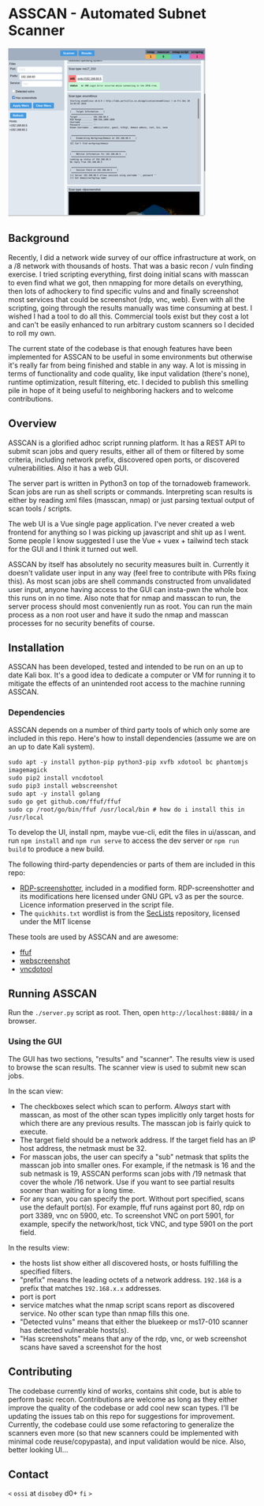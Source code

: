 # ASSCAN - Automated Subnet Scanner

![screenshot](docs/screenshot.png)

## Background

Recently, I did a network wide survey of our office infrastructure at work, on a /8 network with thousands of hosts. That was a basic recon / vuln finding exercise. I tried scripting everything, first doing initial scans with masscan to even find what we got, then nmapping for more details on everything, then lots of adhockery to find specific vulns and and finally screenshot most services that could be screenshot (rdp, vnc, web). Even with all the scripting, going through the results manually was time consuming at best. I wished I had a tool to do all this. Commercial tools exist but they cost a lot and can't be easily enhanced to run arbitrary custom scanners so I decided to roll my own.

The current state of the codebase is that enough features have been implemented for ASSCAN to be useful in some environments but otherwise it's really far from being finished and stable in any way. A lot is missing in terms of functionality and code quality, like input validation (there's none), runtime optimization, result filtering, etc. I decided to publish this smelling pile in hope of it being useful to neighboring hackers and to welcome contributions.

## Overview

ASSCAN is a glorified adhoc script running platform. It has a REST API to submit scan jobs and query results, either all of them or filtered by some criteria, including network prefix, discovered open ports, or discovered vulnerabilities. Also it has a web GUI.

The server part is written in Python3 on top of the tornadoweb framework. Scan jobs are run as shell scripts or commands. Interpreting scan results is either by reading xml files (masscan, nmap) or just parsing textual output of scan tools / scripts.

The web UI is a Vue single page application. I've never created a web frontend for anything so I was picking up javascript and shit up as I went. Some people I know suggested I use the Vue + vuex + tailwind tech stack for the GUI and I think it turned out well.

ASSCAN by itself has absolutely no security measures built in. Currently it doesn't validate user input in any way (feel free to contribute with PRs fixing this). As most scan jobs are shell commands constructed from unvalidated user input, anyone having access to the GUI can insta-pwn the whole box this runs on in no time. Also note that for nmap and masscan to run, the server process should most conveniently run as root. You can run the main process as a non root user and have it sudo the nmap and masscan processes for no security benefits of course.

## Installation

ASSCAN has been developed, tested and intended to be run on an up to date Kali box. It's a good idea to dedicate a computer or VM for running it to mitigate the effects of an unintended root access to the machine running ASSCAN.

### Dependencies

ASSCAN depends on a number of third party tools of which only some are included in this repo. Here's how to install dependencies (assume we are on an up to date Kali system).

```
sudo apt -y install python-pip python3-pip xvfb xdotool bc phantomjs imagemagick
sudo pip2 install vncdotool
sudo pip3 install webscreenshot
sudo apt -y install golang
sudo go get github.com/ffuf/ffuf
sudo cp /root/go/bin/ffuf /usr/local/bin # how do i install this in /usr/local
```

To develop the UI, install npm, maybe vue-cli, edit the files in ui/asscan, and run `npm install` and `npm run serve` to access the dev server or `npm run build` to produce a new build.

The following third-party dependencies or parts of them are included in this repo:
* [RDP-screenshotter](https://github.com/zer0-t/RDP-screenshotter), included in a modified form. RDP-screenshotter and its modifications here licensed under GNU GPL v3 as per the source. Licence information preserved in the script file.
* The `quickhits.txt` wordlist is from the [SecLists](https://github.com/danielmiessler/SecLists/) repository, licensed under the MIT license

These tools are used by ASSCAN and are awesome:
- [ffuf](https://github.com/ffuf/ffuf)
- [webscreenshot](https://github.com/maaaaz/webscreenshot)
- [vncdotool](https://github.com/sibson/vncdotool)

## Running ASSCAN

Run the `./server.py` script as root. Then, open `http://localhost:8888/` in a browser.

### Using the GUI

The GUI has two sections, "results" and "scanner". The results view is used to browse the scan results. The scanner view is used to submit new scan jobs.

In the scan view:
- The checkboxes select which scan to perform. *Always* start with masscan, as most of the other scan types implicitly only target hosts for which there are any previous results. The masscan job is fairly quick to execute.
- The target field should be a network address. If the target field has an IP host address, the netmask must be 32.
- For masscan jobs, the user can specify a "sub" netmask that splits the masscan job into smaller ones. For example, if the netmask is 16 and the sub netmask is 19, ASSCAN performs scan jobs with /19 netmask that cover the whole /16 network. Use if you want to see partial results sooner than waiting for a long time.
- For any scan, you can specify the port. Without port specified, scans use the default port(s). For example, ffuf runs against port 80, rdp on port 3389, vnc on 5900, etc. To screenshot VNC on port 5901, for example, specify the network/host, tick VNC, and type 5901 on the port field.

In the results view:
- the hosts list show either all discovered hosts, or hosts fulfilling the specified filters.
- "prefix" means the leading octets of a network address. `192.168` is a prefix that matches `192.168.x.x` addresses.
- port is port
- service matches what the nmap script scans report as discovered service. No other scan type than nmap fills this one.
- "Detected vulns" means that either the bluekeep or ms17-010 scanner has detected vulnerable hosts(s).
- "Has screenshots" means that any of the rdp, vnc, or web screenshot scans have saved a screenshot for the host

## Contributing

The codebase currently kind of works, contains shit code, but is able to perform basic recon. Contributions are welcome as long as they either improve the quality of the codebase or add cool new scan types. I'll be updating the issues tab on this repo for suggestions for improvement. Currently, the codebase could use some refactoring to generalize the scanners even more (so that new scanners could be implemented with minimal code reuse/copypasta), and input validation would be nice. Also, better looking UI...


## Contact

`<` `ossi` at `disobey` d0+ `fi` `>`